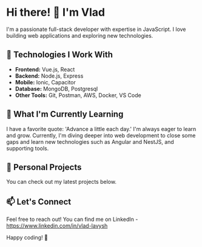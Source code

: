 # Hi there! 👋 I'm Vlad

I'm a passionate full-stack developer with expertise in JavaScript. I love building web applications and exploring new technologies.

## 🚀 Technologies I Work With

- **Frontend:** Vue.js, React
- **Backend:** Node.js, Express
- **Mobile:** Ionic, Capacitor
- **Database:** MongoDB, Postgresql
- **Other Tools:** Git, Postman, AWS, Docker, VS Code

## 🌱 What I'm Currently Learning

I have a favorite quote: 'Advance a little each day.'
I'm always eager to learn and grow. Currently, I'm diving deeper into web development to close some gaps and learn new technologies such as Angular and NestJS, and supporting tools.

## 🔭 Personal Projects

You can check out my latest projects below.

## 📫 Let's Connect

Feel free to reach out! You can find me on LinkedIn - https://www.linkedin.com/in/vlad-lavysh

Happy coding! 🎉
